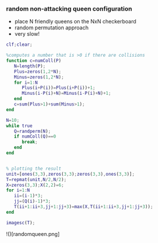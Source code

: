 ### random non-attacking queen configuration
- place N friendly queens on the NxN checkerboard
- random permutation approach
- very slow!

```matlab
clf;clear;

%computes a number that is >0 if there are collisions
function c=numColl(P)
   N=length(P);
   Plus=zeros(1,2*N);
   Minus=zeros(1,2*N);
   for i=1:N
      Plus(i+P(i))=Plus(i+P(i))+1;
      Minus(i-P(i)+N)=Minus(i-P(i)+N)+1;
   end
   c=sum(Plus>1)+sum(Minus>1);
end

N=10;
while true
   Q=randperm(N);
   if numColl(Q)==0
      break;
   end
end


% plotting the result
unit=[ones(3,3),zeros(3,3);zeros(3,3),ones(3,3)];
T=repmat(unit,N/2,N/2);
X=zeros(3,3);X(2,2)=6;
for i=1:N
   ii=(i-1)*3;
   jj=(Q(i)-1)*3;
   T(ii+1:ii+3,jj+1:jj+3)=max(X,T(ii+1:ii+3,jj+1:jj+3));
end

imagesc(T);
```



!()[randomqueen.png]
